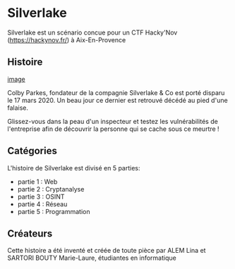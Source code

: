 # Silverlake

Silverlake est un scénario concue pour un CTF Hacky'Nov (https://hackynov.fr/) à Aix-En-Provence

## Histoire 

[image](https://github.com/MSARTORIBOUTY/image/blob/master/pr%C3%A9sentation.JPG) 

Colby Parkes, fondateur de la compagnie Silverlake & Co est porté disparu le 17 mars 2020.
Un beau jour ce dernier est retrouvé décédé au pied d'une falaise.

Glissez-vous dans la peau d'un inspecteur et testez les vulnérabilités de l'entreprise afin de découvrir la personne qui se cache sous ce meurtre !

## Catégories

L'histoire de Silverlake est divisé en 5 parties:

- partie 1 : Web
- partie 2 : Cryptanalyse
- partie 3 : OSINT
- partie 4 : Réseau
- partie 5 : Programmation

## Créateurs

Cette histoire a été inventé et créée de toute pièce par ALEM Lina et SARTORI BOUTY Marie-Laure, étudiantes en informatique

